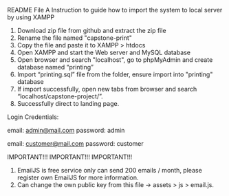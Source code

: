 README File
A Instruction to guide how to import the system to local server by using XAMPP

1. Download zip file from github and extract the zip file
2. Rename the file named "capstone-print"
3. Copy the file and paste it to XAMPP > htdocs
4. Open XAMPP and start the Web server and MySQL database
5. Open browser and search "localhost", go to phpMyAdmin and create database named “printing”
6. Import “printing.sql” file from the folder, ensure import into "printing" database
7. If import successfully, open new tabs from browser and search “localhost/capstone-project/”.
8. Successfully direct to landing page.

Login Credentials:

email: admin@mail.com
password: admin

email: customer@mail.com
password: customer

IMPORTANT!!! IMPORTANT!!! IMPORTANT!!!
1. EmailJS is free service only can send 200 emails / month, please register own EmailJS for more information.
2. Can change the own public key from this file -> assets > js > email.js.
